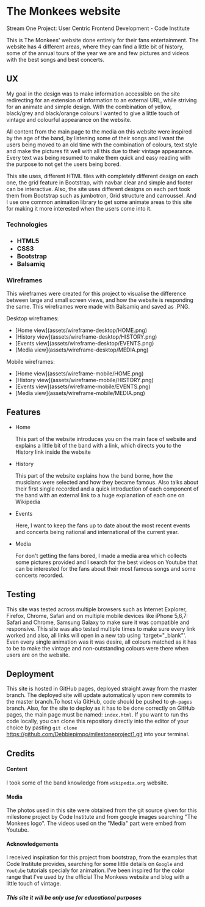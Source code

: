 

   <h1>The Monkees website</h1>

Stream One Project: User Centric Frontend Development - Code Institute

This is The Monkees' website done entirely for their fans entertainment. The website has 4 different areas, where they can find a little bit of history, 
some of the annual tours of the year we are and few pictures and videos with the best songs and best concerts.



<h2>UX</h2>

My goal in the design was to make information accessible on the site redirecting for an extension of information to an external URL, while striving for
an animate and simple design. With the combination of yellow, black/grey and black/orange colours I wanted to give a little touch of vintage and colourful appearance on the website.

 All content from the main page to the media on this website were inspired by the age of the band, by listening some of their songs and I want the users being moved to an old
time with the combination of colours, text style and make the pictures fit well with all this due to their vintage appearance.
 Every text was being resumed to make them quick and easy reading with the purpose to not get the users being bored.

This site uses, different HTML files with completely different design on each one, the grid feature in Bootstrap, with navbar clear and simple and footer can be interactive.
Also, the site uses different designs on each part took them from Bootstrap such as jumbotron, Grid structure and carroussel. And I use one common animation library to get some 
animate areas to this site for making it more interested when the users come into it.

<h3>Technologies<h3>

<ul>
<li> HTML5 </li>
<li> CSS3 </li>
<li> Bootstrap </li>
<li> Balsamiq </li>

</ul>

<h3> Wireframes</h3>

This wireframes were created for this project to visualise the difference between large and small screen views, and how the website is responding the same.
This wireframes were made with Balsamiq and saved as .PNG. 

Desktop wireframes:
<ul>
<li>[Home view](assets/wireframe-desktop/HOME.png)</li>
<li>[History view](assets/wireframe-desktop/HISTORY.png)</li>
<li>[Events view](assets/wireframe-desktop/EVENTS.png)</li>
<li>[Media view](assets/wireframe-desktop/MEDIA.png)</li>
</ul>

Mobile wireframes:
<ul>
<li>[Home view](assets/wireframe-mobile/HOME.png)</li>
<li>[History view](assets/wireframe-mobile/HISTORY.png)</li>
<li>[Events view](assets/wireframe-mobile/EVENTS.png)</li>
<li>[Media view](assets/wireframe-mobile/MEDIA.png)</li>
</ul>


<h2>Features</h3>

<ul>
<li> Home </li>
    <p>This part of the website introduces you on the main face of website and explains a little bit of the band with a link, which directs you 
    to the History link inside the website </p>
<li> History </li>
    <p>This part of the website explains how the band borne, how the musicians were selected and how they became famous. Also talks about their
    first single recorded and a quick introduction of each component of the band with an external link to a huge explanation of each one on Wikipedia</p>
<li> Events </li>
    <p>Here, I want to keep the fans up to date about the most recent events and concerts being national and international of the current year.</p>
<li> Media </li>
    <p>For don't getting the fans bored, I made a media area which collects some pictures provided and I search for the best videos on Youtube that can be 
    interested for the fans about their most famous songs and some concerts recorded.</p>

</ul>


<h2>Testing</h2>

This site was tested across multiple browsers such as Internet Explorer, Firefox, Chrome, Safari and on multiple mobile devices like iPhone 5,6,7: Safari and Chrome, Samsung Galaxy
to make sure it was compatible and responsive. This site was also tested multiple times to make sure every link worked and also, all links will open in a new tab using 'target="_blank"'.
Even every single animation was it was desire, all colours matched as it has to be to make the vintage and non-outstanding colours were there when users are on the website.

<h2>Deployment</h2>

This site is hosted in GitHub pages, deployed straight away from the master branch.
The deployed site will update automatically upon new commits to the master branch.To host via GitHub, code should be pushed to `gh-pages` branch.
Also, for the site to deploy as it has to be done correctly on GitHub pages, the main page must be named:  `index.html`.
If you want to run ths code locally, you can clone this repository directly into the editor of your choice by pasting `git clone`
https://github.com/Debbiepimpo/milestoneproject1.git into your terminal.


<h2>Credits</h2>

<h4>Content</h4>

 I took some of the band knowledge from `wikipedia.org` website.

<h4>Media</h4>

The photos used in this site were obtained from the git source given for this milestone project by Code Institute and from google images searching "The Monkees logo".
The videos used on the "Media" part were embed from Youtube.

<h4>Acknowledgements</h4>

I received inspiration for this project from bootstrap, from the examples that Code Institute provides, searching for some little details on `Google`
and `Youtube` tutorials specialy for animation. I've been inspired for the color range that 
I've used by the official The Monkees website and blog with a little touch of vintage.


<h5>This site it will be only use for educational purposes</h5>
